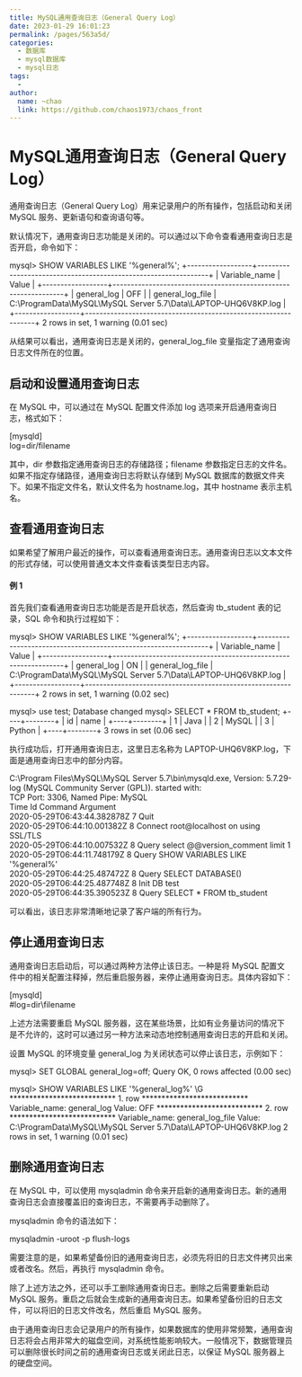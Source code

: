```yaml
---
title: MySQL通用查询日志（General Query Log）
date: 2023-01-29 16:01:23
permalink: /pages/563a5d/
categories:
  - 数据库
  - mysql数据库
  - mysql日志
tags:
  - 
author: 
  name: ~chao
  link: https://github.com/chaos1973/chaos_front
---
```

# MySQL通用查询日志（General Query Log）

通用查询日志（General Query Log）用来记录用户的所有操作，包括启动和关闭 MySQL 服务、更新语句和查询语句等。  

默认情况下，通用查询日志功能是关闭的。可以通过以下命令查看通用查询日志是否开启，命令如下：

mysql> SHOW VARIABLES LIKE '%general%';
+------------------+----------------------------------------------------------------+
| Variable\_name    | Value                                                          |
+------------------+----------------------------------------------------------------+
| general\_log      | OFF                                                            |
| general\_log\_file | C:\\ProgramData\\MySQL\\MySQL Server 5.7\\Data\\LAPTOP-UHQ6V8KP.log |
+------------------+----------------------------------------------------------------+
2 rows in set, 1 warning (0.01 sec)

从结果可以看出，通用查询日志是关闭的，general\_log\_file 变量指定了通用查询日志文件所在的位置。  

## 启动和设置通用查询日志

在 MySQL 中，可以通过在 MySQL 配置文件添加 log 选项来开启通用查询日志，格式如下：

\[mysqld\]  
log=dir/filename

其中，dir 参数指定通用查询日志的存储路径；filename 参数指定日志的文件名。如果不指定存储路径，通用查询日志将默认存储到 MySQL 数据库的数据文件夹下。如果不指定文件名，默认文件名为 hostname.log，其中 hostname 表示主机名。  

## 查看通用查询日志

如果希望了解用户最近的操作，可以查看通用查询日志。通用查询日志以文本文件的形式存储，可以使用普通文本文件查看该类型日志内容。

#### 例 1

首先我们查看通用查询日志功能是否是开启状态，然后查询 tb\_student 表的记录，SQL 命令和执行过程如下：

mysql> SHOW VARIABLES LIKE '%general%';
+------------------+----------------------------------------------------------------+
| Variable\_name    | Value                                                          |
+------------------+----------------------------------------------------------------+
| general\_log      | ON                                                             |
| general\_log\_file | C:\\ProgramData\\MySQL\\MySQL Server 5.7\\Data\\LAPTOP-UHQ6V8KP.log |
+------------------+----------------------------------------------------------------+
2 rows in set, 1 warning (0.02 sec)

mysql> use test;
Database changed
mysql> SELECT \* FROM tb\_student;
+----+--------+
| id | name   |
+----+--------+
|  1 | Java   |
|  2 | MySQL  |
|  3 | Python |
+----+--------+
3 rows in set (0.06 sec)

执行成功后，打开通用查询日志，这里日志名称为 LAPTOP-UHQ6V8KP.log，下面是通用查询日志中的部分内容。

C:\\Program Files\\MySQL\\MySQL Server 5.7\\bin\\mysqld.exe, Version: 5.7.29-log (MySQL Community Server (GPL)). started with:  
TCP Port: 3306, Named Pipe: MySQL  
Time                 Id Command    Argument  
2020-05-29T06:43:44.382878Z     7 Quit  
2020-05-29T06:44:10.001382Z     8 Connect root@localhost on  using SSL/TLS  
2020-05-29T06:44:10.007532Z     8 Query select @@version\_comment limit 1  
2020-05-29T06:44:11.748179Z     8 Query SHOW VARIABLES LIKE '%general%'  
2020-05-29T06:44:25.487472Z     8 Query SELECT DATABASE()  
2020-05-29T06:44:25.487748Z     8 Init DB test  
2020-05-29T06:44:35.390523Z     8 Query SELECT \* FROM tb\_student

可以看出，该日志非常清晰地记录了客户端的所有行为。

## 停止通用查询日志

通用查询日志启动后，可以通过两种方法停止该日志。一种是将 MySQL 配置文件中的相关配置注释掉，然后重启服务器，来停止通用查询日志。具体内容如下：

\[mysqld\]  
#log=dir\\filename

上述方法需要重启 MySQL 服务器，这在某些场景，比如有业务量访问的情况下是不允许的，这时可以通过另一种方法来动态地控制通用查询日志的开启和关闭。  

设置 MySQL 的环境变量 general\_log 为关闭状态可以停止该日志，示例如下：

mysql> SET GLOBAL general\_log=off;
Query OK, 0 rows affected (0.00 sec)

mysql> SHOW VARIABLES LIKE '%general\_log%' \\G
\*\*\*\*\*\*\*\*\*\*\*\*\*\*\*\*\*\*\*\*\*\*\*\*\*\*\* 1. row \*\*\*\*\*\*\*\*\*\*\*\*\*\*\*\*\*\*\*\*\*\*\*\*\*\*\*
Variable\_name: general\_log
        Value: OFF
\*\*\*\*\*\*\*\*\*\*\*\*\*\*\*\*\*\*\*\*\*\*\*\*\*\*\* 2. row \*\*\*\*\*\*\*\*\*\*\*\*\*\*\*\*\*\*\*\*\*\*\*\*\*\*\*
Variable\_name: general\_log\_file
        Value: C:\\ProgramData\\MySQL\\MySQL Server 5.7\\Data\\LAPTOP-UHQ6V8KP.log
2 rows in set, 1 warning (0.01 sec)

## 删除通用查询日志

在 MySQL 中，可以使用 mysqladmin 命令来开启新的通用查询日志。新的通用查询日志会直接覆盖旧的查询日志，不需要再手动删除了。  

mysqladmin 命令的语法如下：

mysqladmin -uroot -p flush-logs

需要注意的是，如果希望备份旧的通用查询日志，必须先将旧的日志文件拷贝出来或者改名。然后，再执行 mysqladmin 命令。  

除了上述方法之外，还可以手工删除通用查询日志。删除之后需要重新启动 MySQL 服务。重启之后就会生成新的通用查询日志。如果希望备份旧的日志文件，可以将旧的日志文件改名，然后重启 MySQL 服务。  

由于通用查询日志会记录用户的所有操作，如果数据库的使用非常频繁，通用查询日志将会占用非常大的磁盘空间，对系统性能影响较大。一般情况下，数据管理员可以删除很长时间之前的通用查询日志或关闭此日志，以保证 MySQL 服务器上的硬盘空间。
